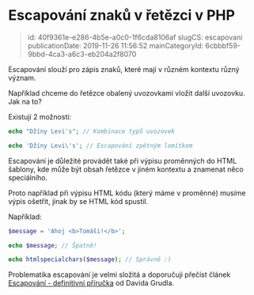 Escapování znaků v řetězci v PHP
================================

> id: 40f9361e-e286-4b5e-a0c0-1f6cda8106af
> slugCS: escapovani
> publicationDate: 2019-11-26 11:56:52
> mainCategoryId: 6cbbbf59-9bbd-4ca3-a6c3-eb204a2f8070

Escapování slouží pro zápis znaků, které mají v různém kontextu různý význam.

Například chceme do řetězce obalený uvozovkami vložit další uvozovku. Jak na to?

Existují 2 možnosti:

```php
echo "Džíny Levi's"; // Kombinace typů uvozovek

echo 'Džíny Levi\'s'; // Escapování zpětným lomítkem
```

Escapování je důležité provádět také při výpisu proměnných do HTML šablony, kde může být obsah řetězce v jiném kontextu a znamenat něco speciálního.

Proto například při výpisu HTML kódu (který máme v proměnné) musíme výpis ošetřit, jinak by se HTML kód spustil.

Například:

```php
$message = 'Ahoj <b>Tomáši!</b>';

echo $message; // Špatně!

echo htmlspecialchars($message); // Správně :)
```

Problematika escapování je velmi složitá a doporučuji přečíst článek <a href="https://phpfashion.com/escapovani-definitivni-prirucka">Escapování - definitivní příručka</a> od Davida Grudla.
